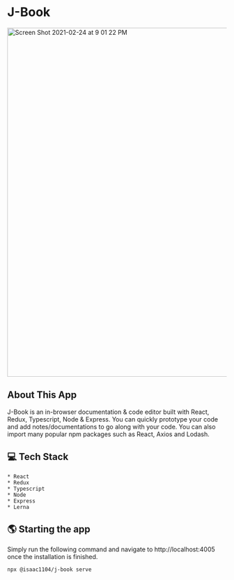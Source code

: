 # J-Book

<img width="800" alt="Screen Shot 2021-02-24 at 9 01 22 PM" src="https://user-images.githubusercontent.com/28583016/109097221-89b69f00-76e4-11eb-8eb2-79c3b6783548.png">

## About This App

J-Book is an in-browser documentation &amp; code editor built with React, Redux, Typescript, Node &amp; Express. You can quickly prototype your code and add notes/documentations to go along with your code. You can also import many popular npm packages such as React, Axios and Lodash.

## 💻 Tech Stack

```
* React
* Redux
* Typescript
* Node
* Express
* Lerna

```

## 🌎 Starting the app

Simply run the following command and navigate to http://localhost:4005 once the installation is finished.

```
npx @isaac1104/j-book serve
```
